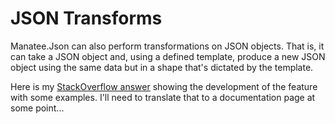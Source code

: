 # JSON Transforms

Manatee.Json can also perform transformations on JSON objects.  That is, it can take a JSON object and, using a defined template, produce a new JSON object using the same data but in a shape that's dictated by the template.

Here is my [StackOverflow answer](http://stackoverflow.com/a/32386414/878701) showing the development of the feature with some examples.  I'll need to translate that to a documentation page at some point...